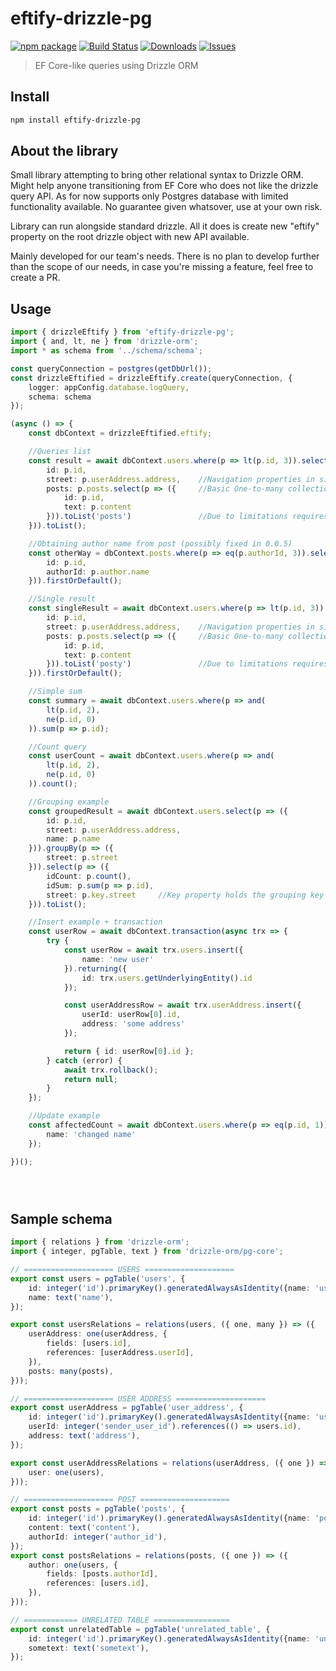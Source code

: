 # eftify-drizzle-pg

[![npm package][npm-img]][npm-url]
[![Build Status][build-img]][build-url]
[![Downloads][downloads-img]][downloads-url]
[![Issues][issues-img]][issues-url]

> EF Core-like queries using Drizzle ORM

## Install

```bash
npm install eftify-drizzle-pg
```

## About the library
Small library attempting to bring other relational syntax to Drizzle ORM. Might help anyone transitioning from EF Core who does not like the drizzle query API. As for now supports only Postgres database with limited functionality available. No guarantee given whatsover, use at your own risk.

Library can run alongside standard drizzle. All it does is create new "eftify" property on the root drizzle object with new API available.

Mainly developed for our team's needs. There is no plan to develop further than the scope of our needs, in case you're missing a feature, feel free to create a PR.

## Usage

```ts
import { drizzleEftify } from 'eftify-drizzle-pg';
import { and, lt, ne } from 'drizzle-orm';
import * as schema from '../schema/schema';

const queryConnection = postgres(getDbUrl());
const drizzleEftified = drizzleEftify.create(queryConnection, {
	logger: appConfig.database.logQuery,
	schema: schema
});

(async () => {
    const dbContext = drizzleEftified.eftify;

    //Queries list
    const result = await dbContext.users.where(p => lt(p.id, 3)).select(p => ({
        id: p.id,
        street: p.userAddress.address,    //Navigation properties in similar manner like in EF
        posts: p.posts.select(p => ({     //Basic One-to-many collection support
            id: p.id,
            text: p.content
        })).toList('posts')               //Due to limitations requires name specification
    })).toList();

    //Obtaining author name from post (possibly fixed in 0.0.5)
    const otherWay = dbContext.posts.where(p => eq(p.authorId, 3)).select(p => ({
        id: p.id,
        authorId: p.author.name
    })).firstOrDefault();

    //Single result
    const singleResult = await dbContext.users.where(p => lt(p.id, 3)).select(p => ({
        id: p.id,
        street: p.userAddress.address,    //Navigation properties in similar manner like in EF
        posts: p.posts.select(p => ({     //Basic One-to-many collection support
            id: p.id,
            text: p.content
        })).toList('posty')               //Due to limitations requires name specification
    })).firstOrDefault();

    //Simple sum
    const summary = await dbContext.users.where(p => and(
        lt(p.id, 2),
        ne(p.id, 0)
    )).sum(p => p.id);

    //Count query
    const userCount = await dbContext.users.where(p => and(
        lt(p.id, 2),
        ne(p.id, 0)
    )).count();

    //Grouping example
    const groupedResult = await dbContext.users.select(p => ({
        id: p.id,
        street: p.userAddress.address,  
        name: p.name
    })).groupBy(p => ({
        street: p.street
    })).select(p => ({
        idCount: p.count(),
        idSum: p.sum(p => p.id),
        street: p.key.street     //Key property holds the grouping key similar to EF Core
    })).toList();

    //Insert example + transaction
    const userRow = await dbContext.transaction(async trx => {
        try {
            const userRow = await trx.users.insert({
                name: 'new user'
            }).returning({
                id: trx.users.getUnderlyingEntity().id
            });

            const userAddressRow = await trx.userAddress.insert({
                userId: userRow[0].id,
                address: 'some address'
            });

            return { id: userRow[0].id };
        } catch (error) {
            await trx.rollback();
            return null;
        }
    });

    //Update example
    const affectedCount = await dbContext.users.where(p => eq(p.id, 1)).update({
        name: 'changed name'
    });

})();





```

## Sample schema

```ts
import { relations } from 'drizzle-orm';
import { integer, pgTable, text } from 'drizzle-orm/pg-core';

// ==================== USERS ====================
export const users = pgTable('users', {
	id: integer('id').primaryKey().generatedAlwaysAsIdentity({name: 'users_id_seq'}),
	name: text('name'),
});

export const usersRelations = relations(users, ({ one, many }) => ({
	userAddress: one(userAddress, {
		fields: [users.id],
		references: [userAddress.userId],
	}),
	posts: many(posts),
}));

// ==================== USER ADDRESS ====================
export const userAddress = pgTable('user_address', {
	id: integer('id').primaryKey().generatedAlwaysAsIdentity({name: 'user_address_id_seq'}),
	userId: integer('sender_user_id').references(() => users.id),
	address: text('address'),
});

export const userAddressRelations = relations(userAddress, ({ one }) => ({
	user: one(users),
}));

// ==================== POST ====================
export const posts = pgTable('posts', {
	id: integer('id').primaryKey().generatedAlwaysAsIdentity({name: 'posts_id_seq'}),
	content: text('content'),
	authorId: integer('author_id'),
});
export const postsRelations = relations(posts, ({ one }) => ({
	author: one(users, {
		fields: [posts.authorId],
		references: [users.id],
	}),
}));

// ============ UNRELATED TABLE =================
export const unrelatedTable = pgTable('unrelated_table', {
	id: integer('id').primaryKey().generatedAlwaysAsIdentity({name: 'unrelated_table_id_seq'}),
	sometext: text('sometext'),
});
```



[build-img]:https://github.com/brunolau/eftify-drizzle-pg/actions/workflows/release.yml/badge.svg
[build-url]:https://github.com/brunolau/eftify-drizzle-pg/actions/workflows/release.yml
[downloads-img]:https://img.shields.io/npm/dt/eftify-drizzle-pg
[downloads-url]:https://www.npmtrends.com/eftify-drizzle-pg
[npm-img]:https://img.shields.io/npm/v/eftify-drizzle-pg
[npm-url]:https://www.npmjs.com/package/eftify-drizzle-pg
[issues-img]:https://img.shields.io/github/issues/brunolau/eftify-drizzle-pg
[issues-url]:https://github.com/brunolau/eftify-drizzle-pg/issues
